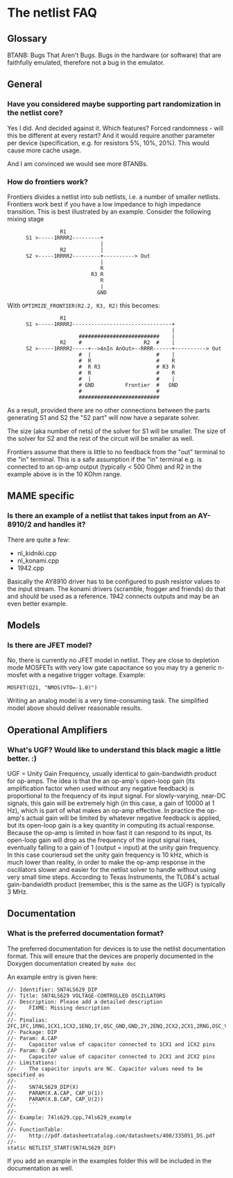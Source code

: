 # The netlist FAQ

## Glossary

BTANB: Bugs That Aren't Bugs. Bugs in the hardware (or software) that are 
faithfully emulated, therefore not a bug in the emulator.

## General

### Have you considered maybe supporting part randomization in the netlist core?

Yes I did. And decided against it. Which features? Forced randomness - will this
be different at every restart? And it would require another parameter per device
(specification, e.g. for resistors 5%, 10%, 20%). This would cause more cache
usage.

And I am convinced we would see more BTANBs.

### How do frontiers work?

Frontiers divides a netlist into sub netlists, i.e. a number of smaller netlists.
Frontiers work best if you have a low impedance to high impedance transition.
This is best illustrated by an example. Consider the following mixing stage

	                 R1
	      S1 >-----1RRRR2---------+
	                              |
	                 R2           |
	      S2 >-----1RRRR2---------+----------> Out
	                              |
	                              R
	                           R3 R
	                              R
	                              |
	                             GND

With `OPTIMIZE_FRONTIER(R2.2, R3, R2)` this becomes:

	                 R1
	      S1 >-----1RRRR2--------------------------------+
	                                                     |
	                       ##########################    |
	                 R2    #                    R2  #    |
	      S2 >-----1RRRR2-----+-->AnIn AnOut>--RRRR------+----------> Out
	                       #  |                     #    |
	                       #  R                     #    R
	                       #  R R3                  # R3 R
	                       #  R                     #    R
	                       #  |                     #    |
	                       # GND          Frontier  #   GND
	                       #                        #
	                       ##########################

As a result, provided there are no other connections between the parts
generating S1 and S2 the "S2 part" will now have a separate solver.

The size (aka number of nets) of the solver for S1 will be smaller.
The size of the solver for S2 and the rest of the circuit will be smaller
as well.

Frontiers assume that there is little to no feedback from the "out" terminal to the "in"
terminal. This is a safe assumption if the "in" terminal e.g. is connected to an
op-amp output (typically < 500 Ohm) and R2 in the example above is in the 10 KOhm range.

## MAME specific

### Is there an example of a netlist that takes input from an AY-8910/2 and handles it?

There are quite a few:

- nl_kidniki.cpp
- nl_konami.cpp
- 1942.cpp

Basically the AY8910 driver has to be configured to push resistor values to the
input stream. The konami drivers (scramble, frogger and friends) do that and
should be used as a reference. 1942 connects outputs and may be an even better example.

## Models

### Is there are JFET model?

No, there is currently no JFET model in netlist. They are close to depletion 
mode MOSFETs with very low gate capacitance so you may try a generic n-mosfet 
with a negative trigger voltage. Example:

	MOSFET(Q21, "NMOS(VTO=-1.0)")

Writing an analog model is a very time-consuming task. The simplified model above should
deliver reasonable results.

## Operational Amplifiers

### What's UGF? Would like to understand this black magic a little better. :)

UGF = Unity Gain Frequency, usually identical to gain-bandwidth product for
op-amps. The idea is that the an op-amp's open-loop gain (its amplification
factor when used without any negative feedback) is proportional to the
frequency of its input signal. For slowly-varying, near-DC signals, this gain
will be extremely high (in this case, a gain of 10000 at 1 Hz), which is part
of what makes an op-amp effective. In practice the op-amp's actual gain will
be limited by whatever negative feedback is applied, but its open-loop gain
is a key quantity in computing its actual response. Because the op-amp is
limited in how fast it can respond to its input, its open-loop gain will
drop as the frequency of the input signal rises, eventually falling to a
gain of 1 (output = input) at the unity gain frequency. In this case
couriersud set the unity gain frequency is 10 kHz, which is much lower than
reality, in order to make the op-amp response in the oscillators slower and
easier for the netlist solver to handle without using very small time steps.
According to Texas Instruments, the TL084's actual gain-bandwidth product
(remember, this is the same as the UGF) is typically 3 MHz.

## Documentation

### What is the preferred documentation format?

The preferred documentation for devices is to use the netlist documentation format.
This will ensure that the devices are properly documented in the Doxygen
documentation created by `make doc`

An example entry is given here:

	//- Identifier: SN74LS629_DIP
	//- Title: SN74LS629 VOLTAGE-CONTROLLED OSCILLATORS
	//- Description: Please add a detailed description
	//-    FIXME: Missing description
	//-
	//- Pinalias: 2FC,1FC,1RNG,1CX1,1CX2,1ENQ,1Y,OSC_GND,GND,2Y,2ENQ,2CX2,2CX1,2RNG,OSC_VCC,VCC
	//- Package: DIP
	//- Param: A.CAP
	//-    Capacitor value of capacitor connected to 1CX1 and 1CX2 pins
	//- Param: B.CAP
	//-    Capacitor value of capacitor connected to 2CX1 and 2CX2 pins
	//- Limitations:
	//-    The capacitor inputs are NC. Capacitor values need to be specified as
	//-    ```
	//-    SN74LS629_DIP(X)
	//-    PARAM(X.A.CAP, CAP_U(1))
	//-    PARAM(X.B.CAP, CAP_U(2))
	//-    ```
	//-
	//- Example: 74ls629.cpp,74ls629_example
	//-
	//- FunctionTable:
	//-    http://pdf.datasheetcatalog.com/datasheets/400/335051_DS.pdf
	//-
	static NETLIST_START(SN74LS629_DIP)

If you add an example in the examples folder this will be included in the 
documentation as well.

